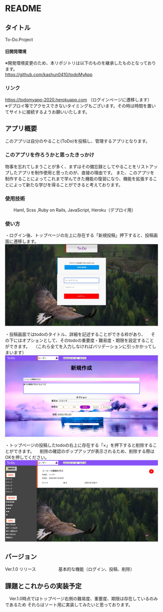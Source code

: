 # README

## タイトル
To-Do.Project

#### 旧開発環境
※開発環境変更のため、本リポジトリは以下のものを継承したものとなっております。<br>
https://github.com/kashun0410/todoMyApp

### リンク
https://todomyapp-2020.herokuapp.com
（ログインページに遷移します）<br>
※デプロイ等でアクセスできないタイミングもございます。その時は時間を置いてサイトに接続するようお願いいたします。

## アプリ概要
このアプリは自分のやること(ToDo)を投稿し、管理するアプリとなります。

### このアプリを作ろうかと思ったきっかけ
物事を忘れてしまうことが多く、まずはその備忘録としてやることをリストアップしたアプリを制作使用と思ったのが、直接の理由です。
また、このアプリを制作することによってこれまで学んできた機能の復習になり、機能を拡張することによって新たな学びを得ることができると考えております。

### 使用技術
　　Haml, Scss ,Ruby on Rails, JavaScript, Heroku（デプロイ用）

### 使い方
・ログイン後、トップページの左上に存在する「新規投稿」押下すると、投稿画面に遷移します。
![ログイン画面](./readme_images/ace8db1f951404d530d138b68b32e28e.jpg)

・投稿画面ではtodoのタイトル、詳細を記述することができる枠があり、
　その下にはオプションとして、そのtodoの重要度・難易度・期限を設定することができます。
　（これら全てを入力しなければバリデーションに引っかかってしまいます）
![新規投稿画面](./readme_images/79b3dddb36f551098a8b2a3bd40c9a20.png)

・トップページの投稿したtodoの右上に存在する「×」を押下すると削除することができます。
　削除の確認のポップアップが表示されるため、削除する際はOKを押してください。
![新規投稿画面](./readme_images/004695ee04c791f392ab9ff50052f8b6.png)

## バージョン
Ver.1.0 リリース
　　　　　基本的な機能（ログイン、投稿、削除）

     
## 課題とこれからの実装予定
　Ver.1.0時点ではトップページ右側の難易度、重要度、期限は存在しているのみであるため
 それらはソート用に実装してみたいと思っております。
